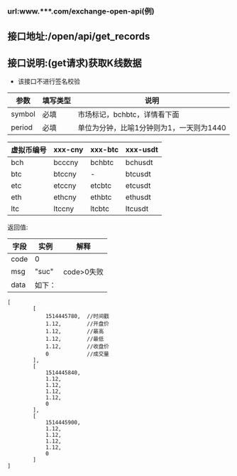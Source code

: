 ### url:www.***.com/exchange-open-api(例)## 接口地址:/open/api/get_records## 接口说明:(get请求)获取K线数据* 该接口不进行签名校验|参数|	填写类型|	说明||------------|--------|-----------------------------||symbol|	必填|	市场标记，bchbtc，详情看下面||period|	必填|	单位为分钟，比喻1分钟则为1，一天则为1440||虚拟币编号|xxx-cny|xxx-btc|xxx-usdt||------------|-----------|----------|----------||bch|	bcccny|	bchbtc|	bchusdt||btc|	btccny|	-|	btcusdt||etc|	etccny|	etcbtc|	etcusdt||eth|	ethcny|	ethbtc|	ethusdt||ltc|	ltccny|	ltcbtc|	ltcusdt|返回值:|字段|	实例|	解释||------------|-----------|----------------||code|	0|	 |msg|	"suc"|	code>0失败||data|	如下：|```[        [            1514445780,  //时间戳            1.12,        //开盘价            1.12,        //最高            1.12,        //最低            1.12,        //收盘价            0            //成交量        ],        [            1514445840,            1.12,            1.12,            1.12,            1.12,            0        ],        [            1514445900,            1.12,            1.12,            1.12,            1.12,            0        ]]```
